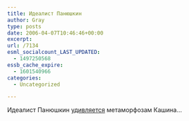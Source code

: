 ```yaml
---
title: Идеалист Панюшкин
author: Gray
type: posts
date: 2006-04-07T10:46:46+00:00
excerpt:
url: /7134
esml_socialcount_LAST_UPDATED:
  - 1497250568
essb_cache_expire:
  - 1601540966
categories:
  - Uncategorized

---
```








Идеалист Панюшкин <a href="http://www.gazeta.ru/column/panushkin/581379.shtml" target="_blank">удивляется</a> метаморфозам Кашина&#8230;